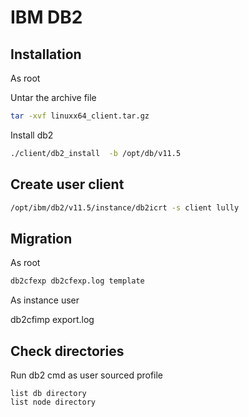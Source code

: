 # IBM DB2

## Installation
As root

Untar the archive file
```bash
tar -xvf linuxx64_client.tar.gz
```

Install db2
```bash
./client/db2_install  -b /opt/db/v11.5
```

## Create user client
```bash
/opt/ibm/db2/v11.5/instance/db2icrt -s client lully
```

## Migration
As root

```bash
db2cfexp db2cfexp.log template
```

As instance user

db2cfimp export.log

## Check directories
Run db2 cmd as user sourced profile

```
list db directory
list node directory
```